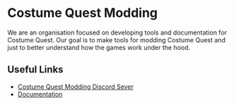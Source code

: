 # Costume Quest Modding
We are an organisation focused on developing tools and documentation for Costume Quest. Our goal is to make tools for modding Costume Quest and just to better understand how the games work under the hood.

## Useful Links
- [Costume Quest Modding Discord Sever](https://discord.com/invite/BQWXS4M)
- [Documentation](https://github.com/Costume-Quest-Modding/CostumeQuest-Documentation/wiki)

